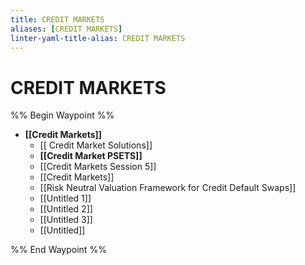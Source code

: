 ```yaml
---
title: CREDIT MARKETS
aliases: [CREDIT MARKETS]
linter-yaml-title-alias: CREDIT MARKETS
---
```


# CREDIT MARKETS

%% Begin Waypoint %%
- **[[Credit Markets]]**
	- [[ Credit Market Solutions]]
	- **[[Credit Market PSETS]]**
	- [[Credit Markets Session 5]]
	- [[Credit Markets]]
	- [[Risk Neutral Valuation Framework for Credit Default Swaps]]
	- [[Untitled 1]]
	- [[Untitled 2]]
	- [[Untitled 3]]
	- [[Untitled]]

%% End Waypoint %%
